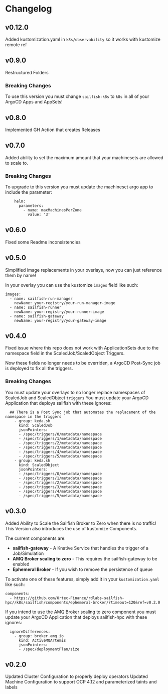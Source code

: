 # Changelog

## v0.12.0
Added kustomization.yaml in `k8s/observability` so it works with kustomize remote ref

## v0.9.0
Restructured Folders

### Breaking Changes
To use this version you must change `sailfish-k8s` to `k8s` in all of your ArgoCD Apps and AppSets!

## v0.8.0
Implemented GH Action that creates Releases

## v0.7.0
Added ability to set the maximum amount that your machinesets are allowed to scale to.

### Breaking Changes
To upgrade to this version you must update the machineset argo app to include the parameter:

```
    helm:
      parameters:
        - name: maxMachinesPerZone
          value: '3'
```

## v0.6.0
Fixed some Readme inconsistencies

## v0.5.0
Simplified image replacements in your overlays, now you can just reference them by name!

In your overlay you can use the kustomize `images` field like such:

```
images:
  - name: sailfish-run-manager
    newName: your-registry/your-run-manager-image
  - name: sailfish-runner
    newName: your-registry/your-runner-image
  - name: sailfish-gateway
    newName: your-registry/your-gateway-image
```

## v0.4.0
Fixed issue where this repo does not work with ApplicationSets due to the namespace field in the ScaledJob/ScaledObject Triggers. 

Now these fields no longer needs to be overriden, a ArgoCD Post-Sync job is deployed to fix all the triggers.

### Breaking Changes
You must update your overlays to no longer replace namespaces of ScaledJob and ScaledObject `triggers`
You must update your ArgoCD Application that deploys sailfish with these ignores:
```
  ## There is a Post Sync job that automates the replacement of the namespace in the triggers
    - group: keda.sh
      kind: ScaledJob
      jsonPointers:
      - /spec/triggers/0/metadata/namespace
      - /spec/triggers/1/metadata/namespace
      - /spec/triggers/2/metadata/namespace
      - /spec/triggers/3/metadata/namespace
      - /spec/triggers/4/metadata/namespace
      - /spec/triggers/5/metadata/namespace
    - group: keda.sh
      kind: ScaledObject
      jsonPointers:
      - /spec/triggers/0/metadata/namespace
      - /spec/triggers/1/metadata/namespace
      - /spec/triggers/2/metadata/namespace
      - /spec/triggers/3/metadata/namespace
      - /spec/triggers/4/metadata/namespace
      - /spec/triggers/5/metadata/namespace
```

## v0.3.0
Added Ability to Scale the Sailfish Broker to Zero when there is no traffic! 
This Version also introduces the use of kustomize Components. 

The current components are:
- **sailfish-gateway** - A Knative Service that handles the trigger of a Job/Simulation
- **AMQ Broker scaling to zero** - This requires the sailfish-gateway to be enabled
- **Ephemeral Broker** - If you wish to remove the persistence of queue

To activate one of these features, simply add it in your `kustomization.yaml` like such:

```
components:
  - https://github.com/Ortec-Finance/rdlabs-sailfish-hpc//k8s/sailfish/components/ephemeral-broker/?timeout=120&ref=v0.2.0
```
If you intend to use the AMQ Broker scaling to zero component you must update your ArgoCD Application that deploys sailfish-hpc with these ignores:

```
  ignoreDifferences:
    - group: broker.amq.io
      kind: ActiveMQArtemis
      jsonPointers:
      - /spec/deploymentPlan/size
```

## v0.2.0
Updated Cluster Configuration to properly deploy operators
Updated Machine Configuration to support OCP 4.12 and parameterized taints and labels



